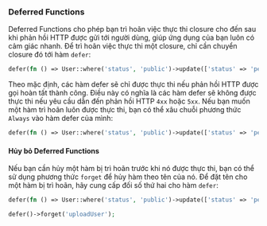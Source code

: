 ### Deferred Functions
Deferred Functions cho phép bạn trì hoãn việc thực thi closure cho đến sau khi phản hồi HTTP được gửi tới người dùng, 
giúp ứng dụng của bạn luôn có cảm giác nhanh. Để trì hoãn việc thực thi một closure, chỉ cần chuyển closure đó tới hàm `defer`:

```php
defer(fn () => User::where('status', 'public')->update(['status' => 'pending']), 'uploadUser');
```

Theo mặc định, các hàm defer sẽ chỉ được thực thi nếu phản hồi HTTP được gọi hoàn tất thành công. Điều này có nghĩa là các hàm defer sẽ không được thực thi nếu yêu cầu dẫn đến phản hồi HTTP `4xx` hoặc `5xx`. 
Nếu bạn muốn một hàm trì hoãn luôn được thực thi, bạn có thể xâu chuỗi phương thức `Always` vào hàm defer của mình:

```php
defer(fn () => User::where('status', 'public')->update(['status' => 'pending']), 'uploadUser')->always();
```

#### Hủy bỏ Deferred Functions

Nếu bạn cần hủy một hàm bị trì hoãn trước khi nó được thực thi, bạn có thể sử dụng phương thức `forget` để hủy hàm theo tên của nó. 
Để đặt tên cho một hàm bị trì hoãn, hãy cung cấp đối số thứ hai cho hàm `defer`:

```php
defer(fn () => User::where('status', 'public')->update(['status' => 'pending']), 'uploadUser');

defer()->forget('uploadUser');
```